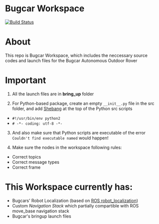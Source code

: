 # Bugcar Workspace
[![Build Status](https://travis-ci.com/tranqkhue/bugcar.svg?token=Lywx1Kzgk1pQDGSsYXzR&branch=master)](https://travis-ci.com/tranqkhue/bugcar)
# About
This repo is Bugcar Workspace, which includes the neccessary source codes and launch files for the Bugcar Autonomous Outdoor Rover
# Important
1. All the launch files are in **bring_up** folder

2. For Python-based package, create an empty `__init__.py` file in the src folder, and add [Shebang](https://en.wikipedia.org/wiki/Shebang_%28Unix%29#Portability) at the top of the Python src scripts

- `#!/usr/bin/env python2`
- `# -*- coding: utf-8 -*-`

3. And also make sure that Python scripts are executable of the error `Couldn't find executable named` would happen!

4. Make sure the nodes in the workspace following rules:
- Correct topics
- Correct message types
- Correct frame
# This Workspace currently has:
- Bugcars' Robot Localization (based on [ROS robot_localization](https://github.com/cra-ros-pkg/robot_localization))
- Custom *Navigation Stack* which partially compartible with ROS move_base navigation stack
- Bugcar's bringup launch files

